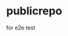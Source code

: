 # publicrepo
for e2e test


























































































































































































































































































































































































































































































































































































































































































































































































































































































































































































































































































































































































































































































































































